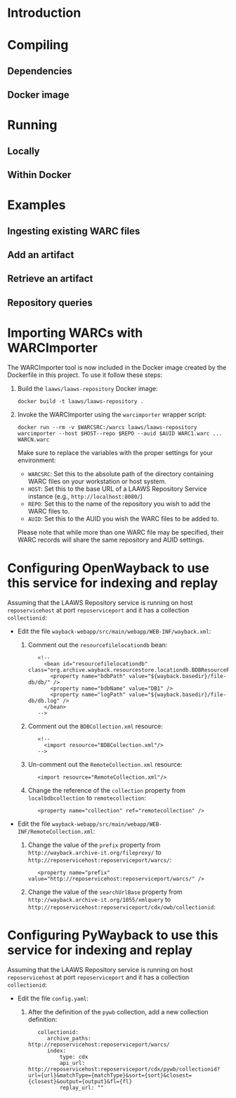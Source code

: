 # Introduction

# Compiling
## Dependencies
## Docker image

# Running
## Locally
## Within Docker

# Examples
## Ingesting existing WARC files
## Add an artifact
## Retrieve an artifact
## Repository queries

# Importing WARCs with WARCImporter
The WARCImporter tool is now included in the Docker image created by the Dockerfile in 
this project. To use it follow these steps:

1. Build the `laaws/laaws-repository` Docker image:

    `docker build -t laaws/laaws-repository .`
    
1. Invoke the WARCImporter using the `warcimporter` wrapper script:

    `docker run --rm -v $WARCSRC:/warcs laaws/laaws-repository warcimporter --host $HOST--repo $REPO --auid $AUID WARC1.warc ... WARCN.warc`

    Make sure to replace the variables with the proper settings for your environment:
    * `WARCSRC`: Set this to the absolute path of the directory containing WARC files on your workstation
    or host system.
    * `HOST`: Set this to the base URL of a LAAWS Repository Service instance (e.g., `http://localhost:8080/`)
    * `REPO`: Set this to the name of the repository you wish to add the WARC files to.
    * `AUID`: Set this to the AUID you wish the WARC files to be added to.
    
    Please note that while more than one WARC file may be specified, their WARC records will share the same
    repository and AUID settings.

# Configuring OpenWayback to use this service for indexing and replay
  Assuming that the LAAWS Repository service is running on host `reposervicehost` at port `reposerviceport` and it has a collection `collectionid`:
  
  * Edit the file `wayback-webapp/src/main/webapp/WEB-INF/wayback.xml`:
    1. Comment out the `resourcefilelocationdb` bean:

              <!--  
                <bean id="resourcefilelocationdb" class="org.archive.wayback.resourcestore.locationdb.BDBResourceFileLocationDB">  
                  <property name="bdbPath" value="${wayback.basedir}/file-db/db/" />  
                  <property name="bdbName" value="DB1" />  
                  <property name="logPath" value="${wayback.basedir}/file-db/db.log" />  
                </bean>  
              -->
    2. Comment out the `BDBCollection.xml` resource:

              <!--  
                <import resource="BDBCollection.xml"/>  
              -->
    3. Un-comment out the `RemoteCollection.xml` resource:

              <import resource="RemoteCollection.xml"/>
    4. Change the reference of the `collection` property from `localbdbcollection` to `remotecollection`:

              <property name="collection" ref="remotecollection" />
  
  * Edit the file `wayback-webapp/src/main/webapp/WEB-INF/RemoteCollection.xml`:
    1. Change the value of the `prefix` property from `http://wayback.archive-it.org/fileproxy/` to `http://reposervicehost:reposerviceport/warcs/`:

              <property name="prefix" value="http://reposervicehost:reposerviceport/warcs/" />
    2. Change the value of the `searchUrlBase` property from `http://wayback.archive-it.org/1055/xmlquery` to `http://reposervicehost:reposerviceport/cdx/owb/collectionid`:
              <property name="searchUrlBase" value="http://reposervicehost:reposerviceport/cdx/owb/collectionid" />

# Configuring PyWayback to use this service for indexing and replay
  Assuming that the LAAWS Repository service is running on host `reposervicehost` at port `reposerviceport` and it has a collection `collectionid`:
  
  * Edit the file `config.yaml`:
    1. After the definition of the `pywb` collection, add a new collection definition:

              collectionid:
                 archive_paths: http://reposervicehost:reposerviceport/warcs/
                 index:
                     type: cdx
                     api_url: http://reposervicehost:reposerviceport/cdx/pywb/collectionid?url={url}&matchType={matchType}&sort={sort}&closest={closest}&output={output}&fl={fl}
                     replay_url: ""
  